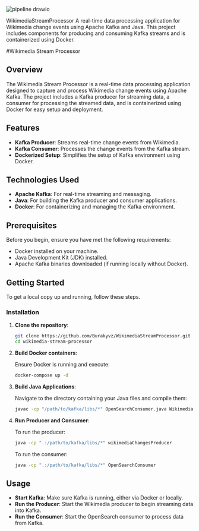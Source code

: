 ![pipeline drawio](https://github.com/user-attachments/assets/07353284-f6be-4ab0-8a54-c1deaa187f79)

 WikimediaStreamProcessor
A real-time data processing application for Wikimedia change events using Apache Kafka and Java. This project includes components for producing and consuming Kafka streams and is containerized using Docker.


#Wikimedia Stream Processor

## Overview

The Wikimedia Stream Processor is a real-time data processing application designed to capture and process Wikimedia change events using Apache Kafka. The project includes a Kafka producer for streaming data, a consumer for processing the streamed data, and is containerized using Docker for easy setup and deployment.

## Features

- **Kafka Producer**: Streams real-time change events from Wikimedia.
- **Kafka Consumer**: Processes the change events from the Kafka stream.
- **Dockerized Setup**: Simplifies the setup of Kafka environment using Docker.

## Technologies Used

- **Apache Kafka**: For real-time streaming and messaging.
- **Java**: For building the Kafka producer and consumer applications.
- **Docker**: For containerizing and managing the Kafka environment.

## Prerequisites

Before you begin, ensure you have met the following requirements:

- Docker installed on your machine.
- Java Development Kit (JDK) installed.
- Apache Kafka binaries downloaded (if running locally without Docker).

## Getting Started

To get a local copy up and running, follow these steps.

### Installation

1. **Clone the repository**:

    ```bash
    git clone https://github.com/Burakyvz/WikimediaStreamProcessor.git
    cd wikimedia-stream-processor
    ```
2. **Build Docker containers**:

    Ensure Docker is running and execute:

    ```bash
    docker-compose up -d
    ```

3. **Build Java Applications**:

    Navigate to the directory containing your Java files and compile them:

    ```bash
    javac -cp "/path/to/kafka/libs/*" OpenSearchConsumer.java WikimediaChangeHandler.java wikimediaChangesProducer.java WikimediaStreamsApp.java
    ```

4. **Run Producer and Consumer**:

    To run the producer:

    ```bash
    java -cp ".:/path/to/kafka/libs/*" wikimediaChangesProducer
    ```

    To run the consumer:

    ```bash
    java -cp ".:/path/to/kafka/libs/*" OpenSearchConsumer
    ```

## Usage

- **Start Kafka**: Make sure Kafka is running, either via Docker or locally.
- **Run the Producer**: Start the Wikimedia producer to begin streaming data into Kafka.
- **Run the Consumer**: Start the OpenSearch consumer to process data from Kafka.

